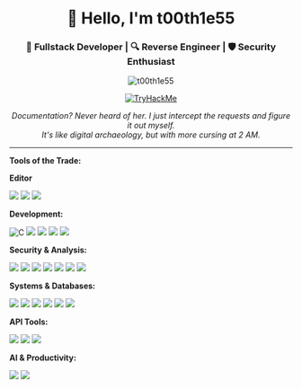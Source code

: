 <div align="center">
  <h1>👋 Hello, I'm t00th1e55</h1>
  <h3>🧱 Fullstack Developer | 🔍 Reverse Engineer | 🛡️ Security Enthusiast</h3>

<img src="https://komarev.com/ghpvc/?username=t00th1e55&label=Profile%20views&color=0e75b6&style=flat" alt="t00th1e55" />
  
  <p>
    <a href="https://tryhackme.com/p/t00thLe55" target="_blank">
      <img src="https://tryhackme-badges.s3.amazonaws.com/t00thLe55.png" alt="TryHackMe">
    </a>    
  </p>
  
  <p>
    <i>
      Documentation? Never heard of her. I just intercept the requests and figure it out myself. <br />
      It's like digital archaeology, but with more cursing at 2 AM.
    </i>
  </p>
</div>

---

**Tools of the Trade:**

**Editor**
<p>
 <img src="https://img.shields.io/badge/VS_Code-0078D4?style=for-the-badge&logo=visual%20studio%20code&logoColor=white" />
  <img src="https://img.shields.io/badge/Windsurf-0066CC?style=for-the-badge&logo=windsurf&logoColor=white" />
  <img src="https://img.shields.io/badge/Cursor-000000?style=for-the-badge&logo=cursor&logoColor=white" />
</p>

**Development:**
<p>
  <img src="https://img.shields.io/badge/C-A8B9CC?style=for-the-badge&logo=c&logoColor=white" alt="C" /> 
  <img src="https://img.shields.io/badge/.NET-512BD4?style=for-the-badge&logo=dotnet&logoColor=white" />  
  <img src="https://img.shields.io/badge/Flutter-02569B?style=for-the-badge&logo=flutter&logoColor=white" />
  <img src="https://img.shields.io/badge/Go-00ADD8?style=for-the-badge&logo=go&logoColor=white" />
  <img src="https://img.shields.io/badge/Python-3776AB?style=for-the-badge&logo=python&logoColor=white" />
</p>

**Security & Analysis:**
<p>
  <img src="https://img.shields.io/badge/Burp_Suite-FF6B6B?style=for-the-badge" />
  <img src="https://img.shields.io/badge/Ghidra-F34B7D?style=for-the-badge&logo=ghidra&logoColor=white" />
  <img src="https://img.shields.io/badge/DotPeek-512BD4?style=for-the-badge" />
  <img src="https://img.shields.io/badge/Wireshark-1679E2?style=for-the-badge&logo=wireshark&logoColor=white" />
  <img src="https://img.shields.io/badge/Fiddler-8CC4D7?style=for-the-badge" />
  <img src="https://img.shields.io/badge/Charles_Proxy-4C2C72?style=for-the-badge" />
  <img src="https://img.shields.io/badge/Snort-EF3E36?style=for-the-badge&logo=snort&logoColor=white" />
</p>

**Systems & Databases:**
<p>
  <img src="https://img.shields.io/badge/Pop!_OS-48B9C7?style=for-the-badge&logo=Pop!_OS&logoColor=white" />
  <img src="https://img.shields.io/badge/Linux-FCC624?style=for-the-badge&logo=linux&logoColor=black" />
  <img src="https://img.shields.io/badge/Shell_Script-121011?style=for-the-badge&logo=gnu-bash&logoColor=white" />
  <img src="https://img.shields.io/badge/Microsoft_SQL_Server-CC2927?style=for-the-badge&logo=microsoft-sql-server&logoColor=white" />
  <img src="https://img.shields.io/badge/PostgreSQL-316192?style=for-the-badge&logo=postgresql&logoColor=white" />
  <img src="https://img.shields.io/badge/Docker-2496ED?style=for-the-badge&logo=docker&logoColor=white" />
</p>

**API Tools:**
<p>
    <img src="https://img.shields.io/badge/Thunder_Client-FF6C37?style=for-the-badge" />
  <img src="https://img.shields.io/badge/Postman-FF6C37?style=for-the-badge&logo=postman&logoColor=white" />
  <img src="https://img.shields.io/badge/Swagger-85EA2D?style=for-the-badge&logo=swagger&logoColor=white" />
</p>

**AI & Productivity:**
<p>
  <img src="https://img.shields.io/badge/Perplexity-00A67F?style=for-the-badge&logo=perplexity&logoColor=white" />
  <img src="https://img.shields.io/badge/Google_Gemini-4285F4?style=for-the-badge&logo=google&logoColor=white" />
</p>
